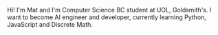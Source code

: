 Hi!
I'm Mat and I'm Computer Science BC student at UOL, Goldsmith's.
I want to become AI engineer and developer, currently learning Python, JavaScript and Discrete Math.
